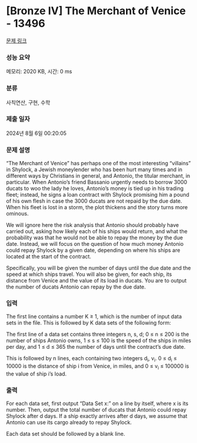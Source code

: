 # [Bronze IV] The Merchant of Venice - 13496 

[문제 링크](https://www.acmicpc.net/problem/13496) 

### 성능 요약

메모리: 2020 KB, 시간: 0 ms

### 분류

사칙연산, 구현, 수학

### 제출 일자

2024년 8월 6일 00:20:05

### 문제 설명

<p>“The Merchant of Venice” has perhaps one of the most interesting “villains” in Shylock, a Jewish moneylender who has been hurt many times and in different ways by Christians in general, and Antonio, the titular merchant, in particular. When Antonio’s friend Bassanio urgently needs to borrow 3000 ducats to woo the lady he loves, Antonio’s money is tied up in his trading fleet; instead, he signs a loan contract with Shylock promising him a pound of his own flesh in case the 3000 ducats are not repaid by the due date. When his fleet is lost in a storm, the plot thickens and the story turns more ominous.</p>

<p>We will ignore here the risk analysis that Antonio should probably have carried out, asking how likely each of his ships would return, and what the probability was that he would not be able to repay the money by the due date. Instead, we will focus on the question of how much money Antonio could repay Shylock by a given date, depending on where his ships are located at the start of the contract.</p>

<p>Specifically, you will be given the number of days until the due date and the speed at which ships travel. You will also be given, for each ship, its distance from Venice and the value of its load in ducats. You are to output the number of ducats Antonio can repay by the due date.</p>

### 입력 

 <p>The first line contains a number K ≥ 1, which is the number of input data sets in the file. This is followed by K data sets of the following form:</p>

<p>The first line of a data set contains three integers n, s, d; 0 ≤ n ≤ 200 is the number of ships Antonio owns, 1 ≤ s ≤ 100 is the speed of the ships in miles per day, and 1 ≤ d ≤ 365 the number of days until the contract’s due date.</p>

<p>This is followed by n lines, each containing two integers d<sub>i</sub>, v<sub>i</sub>. 0 ≤ d<sub>i</sub> ≤ 10000 is the distance of ship i from Venice, in miles, and 0 ≤ v<sub>i</sub> ≤ 100000 is the value of ship i’s load.</p>

### 출력 

 <p>For each data set, first output “Data Set x:” on a line by itself, where x is its number. Then, output the total number of ducats that Antonio could repay Shylock after d days. If a ship exactly arrives after d days, we assume that Antonio can use its cargo already to repay Shylock.</p>

<p>Each data set should be followed by a blank line.</p>

